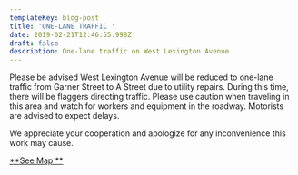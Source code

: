 ```yaml
---
templateKey: blog-post
title: 'ONE-LANE TRAFFIC '
date: 2019-02-21T12:46:55.998Z
draft: false
description: One-lane traffic on West Lexington Avenue
---
```

Please be advised West Lexington Avenue will be reduced to one-lane traffic from Garner Street to A Street due to utility repairs.  During this time, there will be flaggers directing traffic.  Please use caution when traveling in this area and watch for workers and equipment in the roadway.  Motorists are advised to expect delays.  

We appreciate your cooperation and apologize for any inconvenience this work may cause.  

[**See Map
**](https://wmu.geosync.cloud/map/?layer=Advisory&feature=2)
